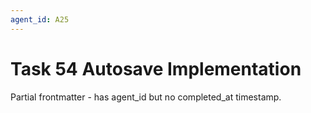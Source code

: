 ```yaml
---
agent_id: A25
---
```


# Task 54 Autosave Implementation

Partial frontmatter - has agent_id but no completed_at timestamp.
